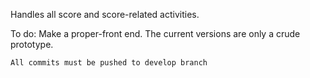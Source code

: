 Handles all score and score-related activities.

To do:
	Make a proper-front end. The current versions are only a crude prototype.


	All commits must be pushed to develop branch

